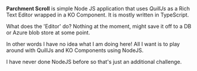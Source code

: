 **Parchment Scroll** is simple Node JS application that uses *QuillJs* as a Rich
Text Editor wrapped in a KO Component. It is mostly written in TypeScript.

What does the 'Editor' do? Nothing at the moment, might save it off to a DB or
Azure blob store at some point.

In other words I have no idea what I am doing here! All I want is to play around
with QuillJs and KO Components using NodeJS.

I have never done NodeJS before so that's just an additional challenge.
